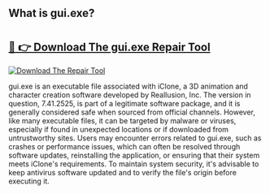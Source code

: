 ## What is gui.exe? 

# <h2><a href="https://exedetect.com/download.php?gui.exe">🔗 👉 Download The gui.exe Repair Tool</a></h2>

[![Download The Repair Tool](https://exedetect.com/download-button.jpg)](https://exedetect.com/download.php?gui.exe)

gui.exe is an executable file associated with iClone, a 3D animation and character creation software developed by Reallusion, Inc. The version in question, 7.41.2525, is part of a legitimate software package, and it is generally considered safe when sourced from official channels. However, like many executable files, it can be targeted by malware or viruses, especially if found in unexpected locations or if downloaded from untrustworthy sites. Users may encounter errors related to gui.exe, such as crashes or performance issues, which can often be resolved through software updates, reinstalling the application, or ensuring that their system meets iClone's requirements. To maintain system security, it's advisable to keep antivirus software updated and to verify the file's origin before executing it.